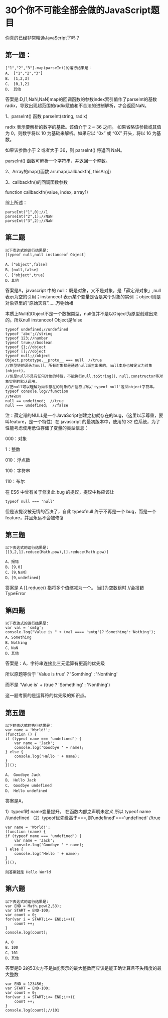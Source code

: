 #   30个你不可能全部会做的JavaScript题目

你真的已经非常精通JavaScript了吗？

##  第一题：

    ["1","2","3"].map(parseInt)的运行结果是：
    A、 ["1","2","3"]
    B、 [1,2,3]
    C、 [0,1,2]
    D、 其他

答案是:D,[1,NaN,NaN]map的回调函数的参数index索引值作了parseInt的基数radix，导致出现超范围的radix赋值和不合法的进制解析，才会返回NaN。

1、parseInt() 函数
parseInt(string, radix)

radix  表示要解析的数字的基数。该值介于 2 ~ 36 之间。
如果省略该参数或其值为 0，则数字将以 10 为基础来解析。如果它以 “0x” 或 “0X” 开头，将以 16 为基数。

如果该参数小于 2 或者大于 36，则 parseInt() 将返回 NaN。

parseInt() 函数可解析一个字符串，并返回一个整数。

2、Array的map()函数
arr.map(callbackfn[, thisArg])

3、callbackfn()的回调函数参数

function callbackfn(value, index, array1)

综上所述： 
    
    parseInt("1",0);//1
    parseInt("2",1);//NaN
    parseInt("3",2);//NaN


##  第二题

    以下表达式的运行结果是:
    [typeof null,null instanceof Object]

    A、["object",false]
    B、[null,false]
    C、["object",true]
    D、其他

答案是A，javascript 中的 null：既是对象，又不是对象，是「薛定谔对象」,null表示为空的引用；instanceof 表示某个变量是否是某个对象的实例 ；object则是对象界里的“原始天尊”……万物始祖

本质上Null和Object不是一个数据类型，null值并不是以Object为原型创建出来的。所以null instanceof Object是false

    typeof undefined;//undefined
    typeof 'abc';//string
    typeof 123;//number
    typeof true;//boolean
    typeof {};//object
    typeof [];//object
    typeof null;//object
    Object.prototype.__proto__ === null  //true
    //原型链的源头为null，所有对象都是通过null派生出来的，null本身也被定义为对象(object)，
    //但是null不具有任何对象的特性，不能执行null.toString()、null.constructor等对象实例的默认调用，
    //把null可以理解为尚未存在的对象的占位符,所以'typeof null'返回object字符串。
    typeof console.log//function
    //特别地
    null == undefined;  //true
    null === undefined;  //false

注：薛定谔的NULL是一个JavaScript创建之初就存在的bug，（这里以示尊重，要叫feature，是一个特性）在 javascript 的最初版本中，使用的 32 位系统，为了性能考虑使用低位存储了变量的类型信息：

000：对象

1：整数

010：浮点数

100：字符串

110：布尔

在 ES6 中曾有关于修复此 bug 的提议，提议中称应该让

    typeof null === 'null'

但是该提议被无情的否决了，自此 typeofnull 终于不再是一个 bug，而是一个 feature，并且永远不会被修复

##  第三题

    以下表达式的运行结果是:
    [[3,2,1].reduce(Math.pow),[].reduce(Math.pow)]

    A、报错
    B、[9,0]
    C、[9,NaN]
    D、[9,undefined]

答案是 A [].reduce() 指将多个值缩减为一个。 当[]为空数组时 //会报错TypeError

##  第四题

    以下表达式的运行结果是:
    var val = 'smtg';
    console.log("Value is " + (val ==== 'smtg')?'Something':'Nothing');
    A、Something
    B、Nothing
    C、NaN
    D、其他
答案是：A，字符串连接比三元运算有更高的优先级 

所以原题等价于 'Value is true' ? 'Somthing' : 'Nonthing' 

而不是 'Value   is' + (true ? 'Something' : 'Nonthing')

这一题考察的是运算符的优先级的知识点。

##  第五题

    以下的表达式的执行结果是：
    var name = 'World!';
    (function () {
    if (typeof name === 'undefined') {
        var name = 'Jack';
        console.log('Goodbye ' + name);
    } else {
        console.log('Hello ' + name);
    }
    })();

    A、 Goodbye Jack
    B、 Hello Jack
    C、 Goodbye undefined
    D、 Hello undefined

答案是A，

1）typeof时 name变量提升。 在函数内部之声明未定义 所以 typeof name //undefined
（2）typeof优先级高于===,则'undefined'==='undefined' //true

    var name = 'World!';
    (function (name) {
    if (typeof name === 'undefined') {
        var name = 'Jack';
        console.log('Goodbye ' + name);
    } else {
        console.log('Hello ' + name);
    }
    })();

    则答案就是 Hello World

## 第六题

    以下表达式的运行结果是:
    var END = Math.pow(2,53);
    var START = END-100;
    var count = 0;
    for(var i = START;i<= END;i++){
        count ++;
    }
    console.log(count);

    A、0
    B、100
    C、101
    D、其他

答案是D 2的53次方不是js能表示的最大整数而应该是能正确计算且不失精度的最大整数

    var END = 123456;
    var START = END-100;
    var count = 0;
    for(var i = START;i<= END;i++){
        count ++;
    }
    console.log(count);//101